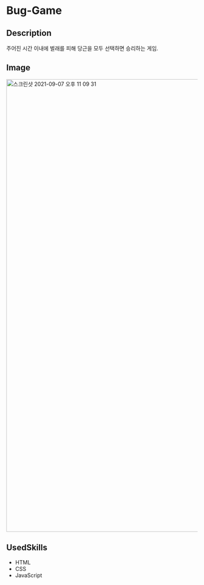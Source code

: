 # Bug-Game
## Description
주어진 시간 이내에 벌래를 피해 당근을 모두 선택하면 승리하는 게임.

## Image
<img width="1192" alt="스크린샷 2021-09-07 오후 11 09 31" src="https://user-images.githubusercontent.com/78653679/132359590-04f1edcf-829c-401b-9baf-bda41d91c064.png">

## UsedSkills
+ HTML
+ CSS
+ JavaScript
